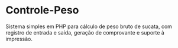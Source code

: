 # Controle-Peso
Sistema simples em PHP para cálculo de peso bruto de sucata, com registro de entrada e saída, geração de comprovante e suporte à impressão.
